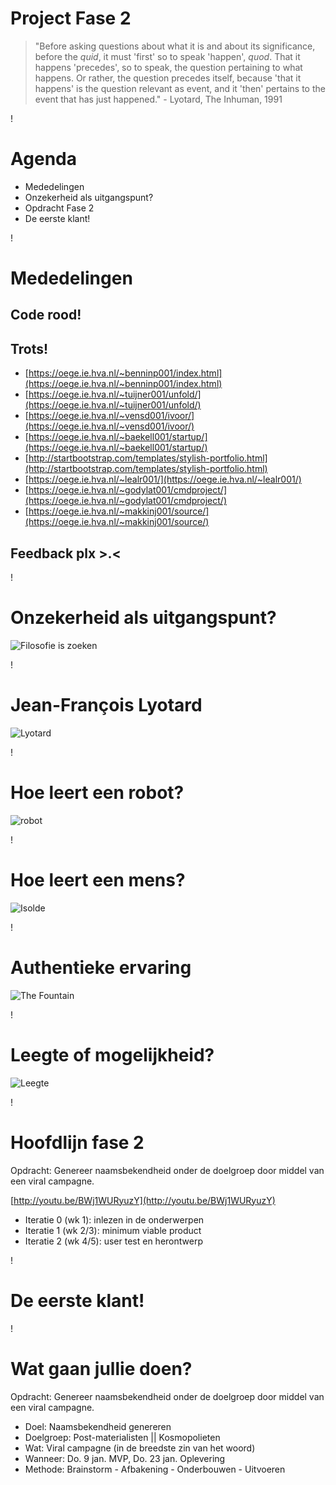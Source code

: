 # Project Fase 2
>"Before asking questions about what it is and about its significance, before the *quid*, it must 'first' so to speak 'happen', *quod*. That it happens 'precedes', so to speak, the question pertaining to what happens. Or rather, the question precedes itself, because 'that it happens' is the question relevant as event, and it 'then' pertains to the event that has just happened." - Lyotard, The Inhuman, 1991

!

# Agenda

- Mededelingen
- Onzekerheid als uitgangspunt?
- Opdracht Fase 2
- De eerste klant!

!

# Mededelingen
## Code rood!
## Trots!
- [https://oege.ie.hva.nl/~benninp001/index.html](https://oege.ie.hva.nl/~benninp001/index.html)
- [https://oege.ie.hva.nl/~tuijner001/unfold/](https://oege.ie.hva.nl/~tuijner001/unfold/)
- [https://oege.ie.hva.nl/~vensd001/ivoor/](https://oege.ie.hva.nl/~vensd001/ivoor/)
- [https://oege.ie.hva.nl/~baekell001/startup/](https://oege.ie.hva.nl/~baekell001/startup/)
- [http://startbootstrap.com/templates/stylish-portfolio.html](http://startbootstrap.com/templates/stylish-portfolio.html)
- [https://oege.ie.hva.nl/~lealr001/](https://oege.ie.hva.nl/~lealr001/)
- [https://oege.ie.hva.nl/~godylat001/cmdproject/](https://oege.ie.hva.nl/~godylat001/cmdproject/)
- [https://oege.ie.hva.nl/~makkinj001/source/](https://oege.ie.hva.nl/~makkinj001/source/)
## Feedback plx >.<

!

# Onzekerheid als uitgangspunt?
![Filosofie is zoeken](FlammarionWoodcut.jpeg)

!

# Jean-François Lyotard
![Lyotard](Jean-Francois_Lyotard.jpg)

!

# Hoe leert een robot?
![robot](Toy_robot.JPG)

!

# Hoe leert een mens?
![Isolde](isolde2.png)

!

# Authentieke ervaring
![The Fountain](fountain-tree.jpg)

!

# Leegte of mogelijkheid?
![Leegte](leegte.jpg)

!

# Hoofdlijn fase 2
Opdracht: Genereer naamsbekendheid onder de doelgroep door middel van een viral campagne.

[http://youtu.be/BWj1WURyuzY](http://youtu.be/BWj1WURyuzY)

- Iteratie 0 (wk 1): inlezen in de onderwerpen
- Iteratie 1 (wk 2/3): minimum viable product
- Iteratie 2 (wk 4/5): user test en herontwerp

!

# De eerste klant!

!

# Wat gaan jullie doen?
Opdracht: Genereer naamsbekendheid onder de doelgroep door middel van een viral campagne.

- Doel: Naamsbekendheid genereren
- Doelgroep: Post-materialisten || Kosmopolieten
- Wat: Viral campagne (in de breedste zin van het woord)
- Wanneer: Do. 9 jan. MVP, Do. 23 jan. Oplevering
- Methode: Brainstorm - Afbakening - Onderbouwen - Uitvoeren



















